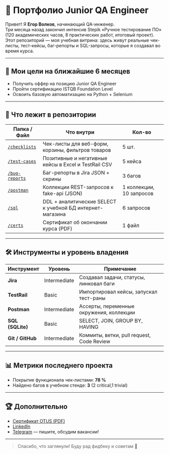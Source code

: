 # 👋 Портфолио Junior QA Engineer

Привет! Я **Егор Волков**, начинающий QA-инженер.  
Три месяца назад закончил интенсив Stepik «Ручное тестирование ПО» (120 академических часов, 8 практических работ, итоговый проект).  
Этот репозиторий — моя учебная витрина: здесь живут реальные чек-листы, тест-кейсы, баг-репорты и SQL-запросы, которые я создавал во время курса.

---

## 🎯 Мои цели на ближайшие 6 месяцев
- Получить оффер на позицию Junior QA Engineer   
- Пройти сертификацию ISTQB Foundation Level  
- Освоить базовую автоматизацию на Python + Selenium  

---

## 📂 Что лежит в репозитории

| Папка / Файл | Что внутри | Кол-во |
|--------------|------------|--------|
| [`/checklists`](checklists/) | Чек-листы для веб-форм, корзины, фильтров товаров | 5 шт. |
| [`/test-cases`](test-cases/) | Позитивные и негативные кейсы в Excel и TestRail CSV | 5 кейса |
| [`/bug-reports`](bug-reports/) | Баг-репорты в Jira JSON + скрины | 3 багов |
| [`/postman`](postman/) | Коллекции REST-запросов к fake-api (JSON) | 1 коллекции, 10 запросов |
| [`/sql`](sql/) | DDL + аналитические SELECT к учебной БД интернет-магазина | 6 запросов |
| [`/certs`](certs/) | Сертификат об окончании курса (PDF) | 1 файл |

---

## 🛠️ Инструменты и уровень владения

| Инструмент | Уровень | Примечание |
|-----------|---------|------------|
| **Jira** | Intermediate | Создавал задачи, статусы, линковал баги |
| **TestRail** | Basic | Импортировал кейсы, запускал тест-раны |
| **Postman** | Intermediate | Ассерты, переменные окружения, коллекции |
| **SQL (SQLite)** | Basic | SELECT, JOIN, GROUP BY, HAVING |
| **Git / GitHub** | Intermediate | Коммиты, ветки, pull request, Code Review |

---

## 📊 Метрики последнего проекта

- Покрытие функционала чек-листами: **78 %**  
- Найдено багов в учебном стенде: **3** (2 critical,1 trivial)  
 
---

## 🏆 Дополнительно
- [Сертификат OTUS (PDF)](certs/stepik-certificate-171826-2c024a9.pdf)  
- [LinkedIn](https://linkedin.com/in/egor-volkov-299279377)  
- [Telegram](https://t.me/egorka3901) — пишите, обсудим вакансии!  

---

> Спасибо, что заглянули! Буду рад фидбеку и советам 💬